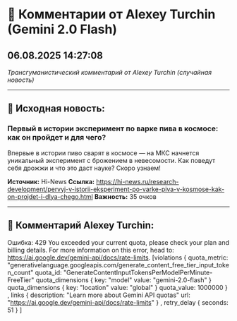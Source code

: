 # 💬 Комментарии от Alexey Turchin (Gemini 2.0 Flash)
## 06.08.2025 14:27:08

*Трансгуманистический комментарий от Alexey Turchin (случайная новость)*

---

## 📰 Исходная новость:

### Первый в истории эксперимент по варке пива в космосе: как он пройдет и для чего?

Впервые в истории пиво сварят в космосе — на МКС начнется уникальный эксперимент с брожением в невесомости. Как поведут себя дрожжи и что это даст науке? Скоро узнаем!

**Источник:** Hi-News
**Ссылка:** https://hi-news.ru/research-development/pervyj-v-istorii-eksperiment-po-varke-piva-v-kosmose-kak-on-projdet-i-dlya-chego.html
**Важность:** 35 очков

---

## 💬 Комментарий Alexey Turchin:

Ошибка: 429 You exceeded your current quota, please check your plan and billing details. For more information on this error, head to: https://ai.google.dev/gemini-api/docs/rate-limits. [violations {
  quota_metric: "generativelanguage.googleapis.com/generate_content_free_tier_input_token_count"
  quota_id: "GenerateContentInputTokensPerModelPerMinute-FreeTier"
  quota_dimensions {
    key: "model"
    value: "gemini-2.0-flash"
  }
  quota_dimensions {
    key: "location"
    value: "global"
  }
  quota_value: 1000000
}
, links {
  description: "Learn more about Gemini API quotas"
  url: "https://ai.google.dev/gemini-api/docs/rate-limits"
}
, retry_delay {
  seconds: 51
}
]

